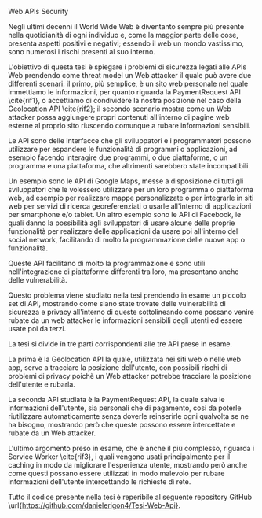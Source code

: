 Web APIs Security

Negli ultimi decenni il World Wide Web è diventanto sempre più presente nella quotidianità di ogni individuo e, come la maggior parte delle cose, presenta aspetti positivi e negativi;
essendo il web un mondo vastissimo, sono numerosi i rischi presenti al suo interno.

L'obiettivo di questa tesi è spiegare i problemi di sicurezza legati alle APIs Web prendendo come threat model un Web attacker il quale può avere due differenti scenari: il primo, più semplice, è un sito web personale nel quale immettiamo le informazioni, per quanto riguarda la PaymentRequest API \cite{rif1}, o accettiamo di condividere la nostra posizione nel caso della Geolocation API \cite{rif2}; il secondo scenario mostra come un Web attacker possa aggiungere propri contenuti all'interno di pagine web esterne al proprio sito riuscendo comunque a rubare informazioni sensibili.

Le API sono delle interfacce che gli sviluppatori e i programmatori possono utilizzare per espandere le funzionalità di programmi o applicazioni, ad esempio facendo interagire due programmi, o due piattaforme, o un programma e una piattaforma, che altrimenti sarebbero state incompatibili.

Un esempio sono le API di Google Maps, messe a disposizione di tutti gli sviluppatori che le volessero utilizzare per un loro programma o piattaforma web, ad esempio per realizzare mappe personalizzate o per integrarle in siti web per servizi di ricerca georeferenziati o usarle all'interno di applicazioni per smartphone e/o tablet.
Un altro esempio sono le API di Facebook, le quali danno la possibilità agli sviluppatori di usare alcune delle proprie funzionalità per realizzare delle applicazioni da usare poi all'interno del social network, facilitando di molto la programmazione delle nuove app o funzionalità.

Queste API facilitano di molto la programmazione e sono utili nell'integrazione di piattaforme differenti tra loro, ma presentano anche delle vulnerabilità.

Questo problema viene studiato nella tesi prendendo in esame un piccolo set di API, mostrando come siano state trovate delle vulnerabilità di sicurezza e privacy all'interno di queste sottolineando come possano venire rubate da un web attacker le informazioni sensibili degli utenti ed essere usate poi da terzi.

La tesi si divide in tre parti corrispondenti alle tre API prese in esame. 

La prima è la Geolocation API la quale, utilizzata nei siti web o nelle web app, serve a tracciare la posizione dell'utente, con possibili rischi di problemi di privacy poichè un Web attacker potrebbe tracciare la posizione dell'utente e rubarla.

La seconda API studiata è la PaymentRequest API, la quale salva le informazioni dell'utente, sia personali che di pagamento, cosi da poterle riutilizzare automaticamente senza doverle reinserirle ogni qualvolta se ne ha bisogno, mostrando però che queste possono essere intercettate e rubate da un Web attacker.

L'ultimo argomento preso in esame, che è anche il più complesso, riguarda i Service Worker \cite{rif3}, i quali vengono usati principalmente per il caching in modo da migliorare l'esperienza utente, mostrando però anche come questi possano essere utilizzati in modo malevolo per rubare informazioni dell'utente intercettando le richieste di rete.

Tutto il codice presente nella tesi è reperibile al seguente repository GitHub \url{https://github.com/danielerigon4/Tesi-Web-Api}.
